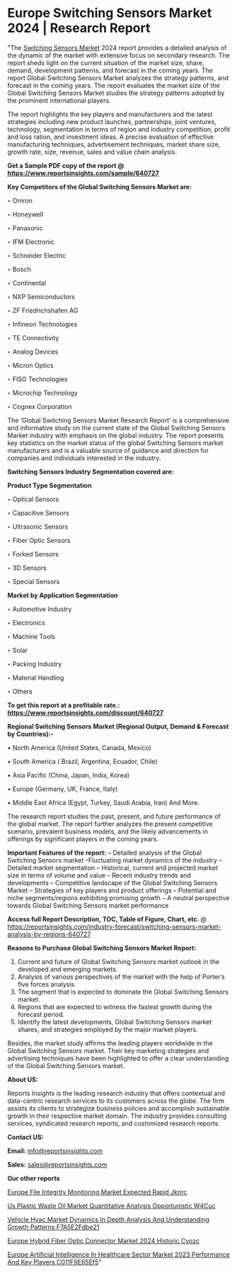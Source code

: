 # Europe Switching Sensors Market 2024 | Research Report

"The <a href=https://www.reportsinsights.com/sample/640727>Switching Sensors Market</a> 2024 report provides a detailed analysis of the dynamic of the market with extensive focus on secondary research. The report sheds light on the current situation of the market size, share, demand, development patterns, and forecast in the coming years. The report Global Switching Sensors Market analyzes the strategy patterns, and forecast in the coming years. The report evaluates the market size of the Global Switching Sensors Market studies the strategy patterns adopted by the prominent international players.

The report highlights the key players and manufacturers and the latest strategies including new product launches, partnerships, joint ventures, technology, segmentation in terms of region and industry competition, profit and loss ration, and investment ideas. A precise evaluation of effective manufacturing techniques, advertisement techniques, market share size, growth rate, size, revenue, sales and value chain analysis.

<strong>Get a Sample PDF copy of the report @ <a href=https://www.reportsinsights.com/sample/640727 style=color:#0000ff;>https://www.reportsinsights.com/sample/640727</a></strong>

<strong>Key Competitors of the Global Switching Sensors Market are:</strong>

‣ Omron

‣ Honeywell

‣ Panasonic

‣ IFM Electronic

‣ Schneider Electric

‣ Bosch

‣ Continental

‣ NXP Semiconductors

‣ ZF Friedrichshafen AG

‣ Infineon Technologies

‣ TE Connectivity

‣ Analog Devices

‣ Micron Optics

‣ FISO Technologies

‣ Microchip Technology

‣ Cognex Corporation

The ‘Global Switching Sensors Market Research Report’ is a comprehensive and informative study on the current state of the Global Switching Sensors Market industry with emphasis on the global industry. The report presents key statistics on the market status of the global Switching Sensors market manufacturers and is a valuable source of guidance and direction for companies and individuals interested in the industry.

<strong>Switching Sensors Industry Segmentation covered are:</strong>

<strong>Product Type Segmentation</strong>

‣ Optical Sensors

‣ Capacitive Sensors

‣ Ultrasonic Sensors

‣ Fiber Optic Sensors

‣ Forked Sensors

‣ 3D Sensors

‣ Special Sensors

<strong>Market by Application Segmentation</strong>

‣ Automotive Industry

‣ Electronics

‣ Machine Tools

‣ Solar

‣ Packing Industry

‣ Material Handling

‣ Others

<strong>To get this report at a profitable rate.: <a href=https://www.reportsinsights.com/discount/640727 style=color:#0000ff;>https://www.reportsinsights.com/discount/640727</a></strong>

<strong>Regional Switching Sensors Market (Regional Output, Demand &amp; Forecast by Countries):-</strong>

• North America (United States, Canada, Mexico)

• South America ( Brazil, Argentina, Ecuador, Chile)

• Asia Pacific (China, Japan, India, Korea)

• Europe (Germany, UK, France, Italy)

• Middle East Africa (Egypt, Turkey, Saudi Arabia, Iran) And More.

The research report studies the past, present, and future performance of the global market. The report further analyzes the present competitive scenario, prevalent business models, and the likely advancements in offerings by significant players in the coming years.

<strong>Important Features of the report:</strong>
– Detailed analysis of the Global Switching Sensors market
–Fluctuating market dynamics of the industry
–Detailed market segmentation
– Historical, current and projected market size in terms of volume and value
– Recent industry trends and developments
– Competitive landscape of the Global Switching Sensors Market
– Strategies of key players and product offerings
– Potential and niche segments/regions exhibiting promising growth
– A neutral perspective towards Global Switching Sensors market performance

<strong>Access full Report Description, TOC, Table of Figure, Chart, etc. </strong>@   <a href=https://reportsinsights.com/industry-forecast/switching-sensors-market-analysis-by-regions-640727 style=color:#0000ff;>https://reportsinsights.com/industry-forecast/switching-sensors-market-analysis-by-regions-640727</a>

<strong>Reasons to Purchase Global Switching Sensors Market Report:</strong>
1. Current and future of Global Switching Sensors market outlook in the developed and emerging markets.
2. Analysis of various perspectives of the market with the help of Porter’s five forces analysis.
3. The segment that is expected to dominate the Global Switching Sensors market.
4. Regions that are expected to witness the fastest growth during the forecast period.
5. Identify the latest developments, Global Switching Sensors market shares, and strategies employed by the major market players.

Besides, the market study affirms the leading players worldwide in the Global Switching Sensors market. Their key marketing strategies and advertising techniques have been highlighted to offer a clear understanding of the Global Switching Sensors market.

<strong><strong>About US</strong>:</strong>

Reports Insights is the leading research industry that offers contextual and data-centric research services to its customers across the globe. The firm assists its clients to strategize business policies and accomplish sustainable growth in their respective market domain. The industry provides consulting services, syndicated research reports, and customized research reports.

<strong>Contact US:</strong>

<p class=><b>Email:</b> <a href=mailto:info@reportsinsights.com>info@reportsinsights.com</a></p>
<p class=><b>Sales:</b> <a href=mailto:sales@reportsinsights.com>sales@reportsinsights.com</a></p>

<strong>Our other reports</strong>

<a href=https://www.linkedin.com/pulse/europe-file-integrity-monitoring-market-expected-rapid-jknrc/>Europe File Integrity Monitoring Market Expected Rapid Jknrc</a>

<a href=https://www.linkedin.com/pulse/us-plastic-waste-oil-market-quantitative-analysis-opportunistic-w4cuc/>Us Plastic Waste Oil Market Quantitative Analysis Opportunistic W4Cuc</a>

<a href=https://medium.com/@amolshinde346727482/vehicle-hvac-market-dynamics-in-depth-analysis-and-understanding-growth-patterns-f7a5e2fdbe21>Vehicle Hvac Market Dynamics In Depth Analysis And Understanding Growth Patterns F7A5E2Fdbe21</a>

<a href=https://www.linkedin.com/pulse/europe-hybrid-fiber-optic-connector-market-2024-historic-cvozc/>Europe Hybrid Fiber Optic Connector Market 2024 Historic Cvozc</a>

<a href=https://medium.com/@g65914336/europe-artificial-intelligence-in-healthcare-sector-market-2023-performance-and-key-players-c011f9e65ef5>Europe Artificial Intelligence In Healthcare Sector Market 2023 Performance And Key Players C011F9E65Ef5</a>"
